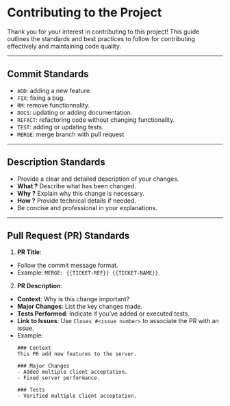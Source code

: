 # Contributing to the Project

Thank you for your interest in contributing to this project! This guide outlines the standards and best practices to follow for contributing effectively and maintaining code quality.

---

## Commit Standards

- `ADD`: adding a new feature.
- `FIX`: fixing a bug.
- `RM`: remove functionnality.
- `DOCS`: updating or adding documentation.
- `REFACT`: refactoring code without changing functionality.
- `TEST`: adding or updating tests.
- `MERGE`: merge branch with pull request

---

## Description Standards

- Provide a clear and detailed description of your changes.
- **What ?** Describe what has been changed.
- **Why ?** Explain why this change is necessary.
- **How ?** Provide technical details if needed.
- Be concise and professional in your explanations.

---

## Pull Request (PR) Standards

1. **PR Title**:
- Follow the commit message format.
- Example: `MERGE: {{TICKET-REF}} {{TICKET-NAME}}`.

2. **PR Description**:
- **Context**: Why is this change important?
- **Major Changes**: List the key changes made.
- **Tests Performed**: Indicate if you’ve added or executed tests.
- **Link to Issues**: Use `Closes #<issue number>` to associate the PR with an issue.
- Example:
  ```
  ### Context
  This PR add new features to the server.

  ### Major Changes
  - Added multiple client acceptation.
  - Fixed server performance.

  ### Tests
  - Verified multiple client acceptation.
  ```